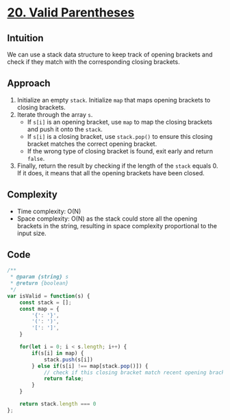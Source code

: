 # [20. Valid Parentheses](https://leetcode.com/problems/valid-parentheses/description/)

## Intuition
We can use a stack data structure to keep track of opening brackets and check if they match with the corresponding closing brackets.

## Approach
1. Initialize an empty `stack`. Initialize `map` that maps opening brackets to closing brackets.
2. Iterate through the array `s`.
   - If `s[i]` is an opening bracket, use `map` to map the closing brackets and push it onto the `stack`.
   - If `s[i]` is a closing bracket, use `stack.pop()` to ensure this closing bracket matches the correct opening bracket.
   - If the wrong type of closing bracket is found, exit early and return `false`.
3. Finally, return the result by checking if the length of the `stack` equals 0. If it does, it means that all the opening brackets have been closed.


## Complexity
- Time complexity: O(N)
- Space complexity: O(N) as the stack could store all the opening brackets in the string, resulting in space complexity proportional to the input size.

## Code
```javascript
/**
 * @param {string} s
 * @return {boolean}
 */
var isValid = function(s) {
    const stack = [];
    const map = {
        '{': '}',
        '(': ')',
        '[': ']',
    }

    for(let i = 0; i < s.length; i++) {
        if(s[i] in map) {
            stack.push(s[i])
        } else if(s[i] !== map[stack.pop()]) {
            // check if this closing bracket match recent opening bracket 
            return false;
        }
    }

    return stack.length === 0
};
```
